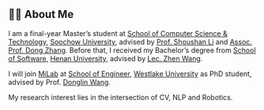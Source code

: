 ## 👨‍💻 About Me

I am a final-year Master’s student at [School of Computer Science &amp; Technology](http://scst.suda.edu.cn), [Soochow University](http://www.suda.edu.cn), advised by [Prof. Shoushan Li](https://scholar.google.com.hk/citations?user=ZRGSxdUAAAAJ) and [Assoc. Prof. Dong Zhang](https://scholar.google.com/citations?user=1E_WmCUAAAAJ). Before that, I received my Bachelor’s degree from [School of Software](https://software.henu.edu.cn), [Henan University](https://www.henu.edu.cn), advised by [Lec. Zhen Wang](http://software.henu.edu.cn/info/1327/2254.htm).

I will join [MiLab](https://milab.westlake.edu.cn) at [School of Engineer](https://engineering.westlake.edu.cn), [Westlake University](https://www.westlake.edu.cn) as PhD student, advised by Prof. [Donglin Wang](https://www.westlake.edu.cn/faculty/donglin-wang.html).

My research interest lies in the intersection of CV, NLP and Robotics.